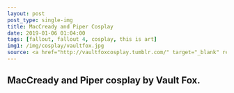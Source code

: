 ```yaml
---
layout: post
post_type: single-img
title: MacCready and Piper Cosplay
date: 2019-01-06 01:04:00
tags: [fallout, fallout 4, cosplay, this is art]
img1: /img/cosplay/vaultfox.jpg
source: <a href="http://vaultfoxcosplay.tumblr.com/" target="_blank" rel="nofollow">Vault Fox</a>
---
```

## MacCready and Piper cosplay by Vault Fox.
